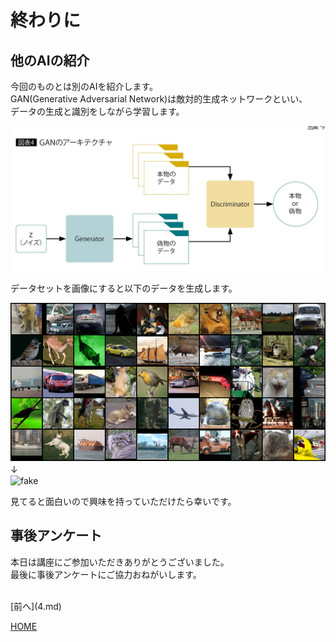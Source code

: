 # 終わりに

## 他のAIの紹介
今回のものとは別のAIを紹介します。  
GAN(Generative Adversarial Network)は敵対的生成ネットワークといい、  
データの生成と識別をしながら学習します。  

![gan](GAN.jpg)  

データセットを画像にすると以下のデータを生成します。  

![real](real.png)  
↓　  
![fake](fake.gif)  

見てると面白いので興味を持っていただけたら幸いです。  

## 事後アンケート
本日は講座にご参加いただきありがとうございました。  
最後に事後アンケートにご協力おねがいします。  


<br>
[前へ](4.md)

[HOME](index.md)
